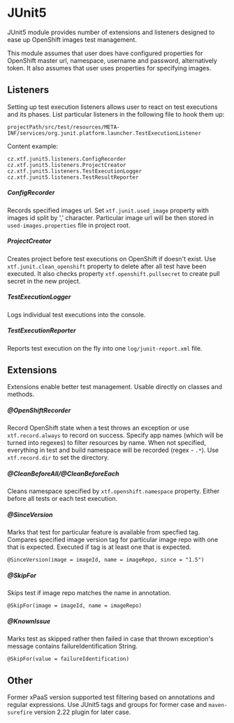 # JUnit5
JUnit5 module provides number of extensions and listeners designed to ease up OpenShift images test management.

This module assumes that user does have configured properties for OpenShift master url, namespace, username and password, alternatively token. It also assumes that user uses properties for specifying images.

## Listeners
Setting up test execution listeners allows user to react on test executions and its phases. List particular listeners in the following file to hook them up:

`projectPath/src/test/resources/META-INF/services/org.junit.platform.launcher.TestExecutionListener`

Content example:
```
cz.xtf.junit5.listeners.ConfigRecorder
cz.xtf.junit5.listeners.ProjectCreator
cz.xtf.junit5.listeners.TestExecutionLogger
cz.xtf.junit5.listeners.TestResultReporter
```

##### ConfigRecorder
Records specified images url. Set `xtf.junit.used_image` property with images id split by ',' character. Particular image url will be then stored in `used-images.properties` file in project root.

##### ProjectCreator
Creates project before test executions on OpenShift if doesn't exist. Use `xtf.junit.clean_openshift` property to delete after all test have been executed. It also checks property `xtf.openshift.pullsecret` to create pull secret in the new project.

##### TestExecutionLogger
Logs individual test executions into the console.

##### TestExecutionReporter
Reports test execution on the fly into one `log/junit-report.xml` file. 

## Extensions
Extensions enable better test management. Usable directly on classes and methods.

##### @OpenShiftRecorder
Record OpenShift state when a test throws an exception or use `xtf.record.always` to record on success. Specify app names (which will be turned into regexes) to filter resources by name. When not specified, everything in test and build namespace will be recorded (regex - `.*`). Use `xtf.record.dir` to set the directory.

##### @CleanBeforeAll/@CleanBeforeEach
Cleans namespace specified by `xtf.openshift.namespace` property. Either before all tests or each test execution.

##### @SinceVersion
Marks that test for particular feature is available from specfied tag. Compares specified image version tag for particular image repo with one that is expected. Executed if tag is at least one that is expected.

`@SinceVersion(image = imageId, name = imageRepo, since = "1.5")`

##### @SkipFor
Skips test if image repo matches the name in annotation.

`@SkipFor(image = imageId, name = imageRepo)`

##### @KnownIssue
Marks test as skipped rather then failed in case that thrown exception's message contains failureIdentification String.

`@SkipFor(value = failureIdentification)`

## Other
Former xPaaS version supported test filtering based on annotations and regular expressions. Use JUnit5 tags and groups for former case and `maven-surefire` version 2.22 plugin for later case.
